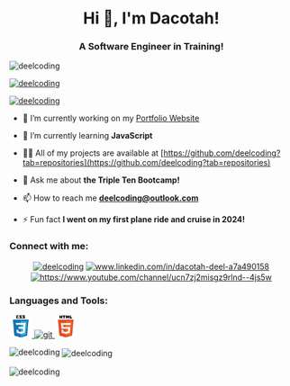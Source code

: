 <h1 align="center">Hi 👋, I'm Dacotah!</h1>
<h3 align="center">A Software Engineer in Training!</h3>

<p align="left"> <img src="https://komarev.com/ghpvc/?username=deelcoding&label=Profile%20views&color=0e75b6&style=flat" alt="deelcoding" /> </p>

<p align="left"> <a href="https://github.com/ryo-ma/github-profile-trophy"><img src="https://github-profile-trophy.vercel.app/?username=deelcoding" alt="deelcoding" /></a> </p>

<p align="left"> <a href="https://twitter.com/deelcoding" target="blank"><img src="https://img.shields.io/twitter/follow/deelcoding?logo=twitter&style=for-the-badge" alt="deelcoding" /></a> </p>

- 🔭 I’m currently working on my [Portfolio Website](https://deelcoding.github.io/Website-Portfolio/)

- 🌱 I’m currently learning **JavaScript**

- 👨‍💻 All of my projects are available at [https://github.com/deelcoding?tab=repositories](https://github.com/deelcoding?tab=repositories)

- 💬 Ask me about **the Triple Ten Bootcamp!**

- 📫 How to reach me **deelcoding@outlook.com**

- ⚡ Fun fact **I went on my first plane ride and cruise in 2024!**

<h3 align="left">Connect with me:</h3>
<p align="center">
<a href="https://twitter.com/deelcoding" target="blank"><img align="center" src="https://raw.githubusercontent.com/rahuldkjain/github-profile-readme-generator/master/src/images/icons/Social/twitter.svg" alt="deelcoding" height="30" width="40" /></a>
<a href="https://linkedin.com/in/www.linkedin.com/in/dacotah-deel-a7a490158" target="blank"><img align="center" src="https://raw.githubusercontent.com/rahuldkjain/github-profile-readme-generator/master/src/images/icons/Social/linked-in-alt.svg" alt="www.linkedin.com/in/dacotah-deel-a7a490158" height="30" width="40" /></a>
<a href="https://www.youtube.com/c/https://www.youtube.com/channel/ucn7zj2misgz9rlnd--4js5w" target="blank"><img align="center" src="https://raw.githubusercontent.com/rahuldkjain/github-profile-readme-generator/master/src/images/icons/Social/youtube.svg" alt="https://www.youtube.com/channel/ucn7zj2misgz9rlnd--4js5w" height="30" width="40" /></a>
</p>

<h3 align="left">Languages and Tools:</h3>
<p align="left"> <a href="https://www.w3schools.com/css/" target="_blank" rel="noreferrer"> <img src="https://raw.githubusercontent.com/devicons/devicon/master/icons/css3/css3-original-wordmark.svg" alt="css3" width="40" height="40"/> </a> <a href="https://git-scm.com/" target="_blank" rel="noreferrer"> <img src="https://www.vectorlogo.zone/logos/git-scm/git-scm-icon.svg" alt="git" width="40" height="40"/> </a> <a href="https://www.w3.org/html/" target="_blank" rel="noreferrer"> <img src="https://raw.githubusercontent.com/devicons/devicon/master/icons/html5/html5-original-wordmark.svg" alt="html5" width="40" height="40"/> </a> </p>

<p><img align="left" src="https://github-readme-stats.vercel.app/api/top-langs?username=deelcoding&show_icons=true&locale=en&layout=compact" alt="deelcoding" /></p>

<p>&nbsp;<img align="center" src="https://github-readme-stats.vercel.app/api?username=deelcoding&show_icons=true&locale=en" alt="deelcoding" /></p>

<p><img align="center" src="https://github-readme-streak-stats.herokuapp.com/?user=deelcoding&" alt="deelcoding" /></p>
